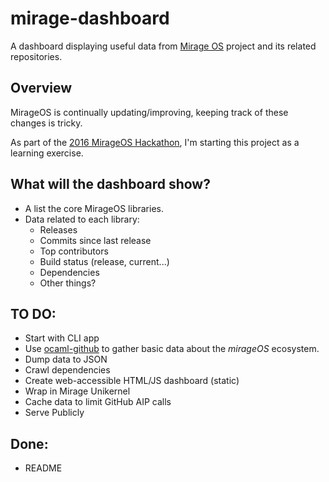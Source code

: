 # mirage-dashboard

A dashboard displaying useful data from
[Mirage OS](https://mirage.io/) project and its related
repositories.

## Overview

MirageOS is continually updating/improving, keeping track of these
changes is tricky.

As part of the [2016 MirageOS Hackathon](http://canopy.mirage.io),
I'm starting this project as a learning exercise.

## What will the dashboard show?

* A list the core MirageOS libraries.
* Data related to each library:
  * Releases
  * Commits since last release
  * Top contributors
  * Build status (release, current...)
  * Dependencies
  * Other things?

## TO DO:

* Start with CLI app
* Use [ocaml-github](https://github.com/mirage/ocaml-github) to
  gather basic data about the _mirageOS_ ecosystem.
* Dump data to JSON
* Crawl dependencies
* Create web-accessible HTML/JS dashboard (static)
* Wrap in Mirage Unikernel
* Cache data to limit GitHub AIP calls
* Serve Publicly

## Done:

* README
